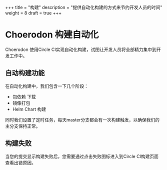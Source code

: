 +++
title = "构建"
description = "提供自动化构建的方式来节约开发人员的时间"
weight = 8
draft = true
+++

# Choerodon 构建自动化

Choerodon 使用Circle CI实现自动化构建，试图让开发人员将全部精力集中到开发工作中。

## 自动构建功能

在自动化构建中，我们包含一下几个阶段：

- 包依赖 下载
- 镜像打包
- Helm Chart 构建

同时我们设置了定时任务，每天master分支都会有一次构建触发，以确保我们的主分支保持正常。

## 构建失败

当您的提交显示构建失败后，您需要通过点击失败图标进入到Circle CI构建页面查看出错原因。